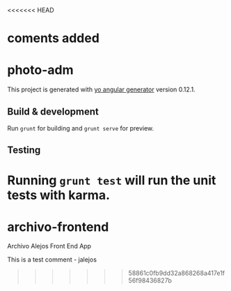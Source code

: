 <<<<<<< HEAD
# coments added

# photo-adm

This project is generated with [yo angular generator](https://github.com/yeoman/generator-angular)
version 0.12.1.

## Build & development

Run `grunt` for building and `grunt serve` for preview.

## Testing

Running `grunt test` will run the unit tests with karma.
=======
# archivo-frontend
Archivo Alejos Front End App

This is a test comment - jalejos
>>>>>>> 58861c0fb9dd32a868268a417e1f56f98436827b
